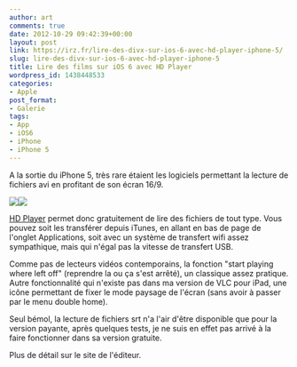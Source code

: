 ```yaml
---
author: art
comments: true
date: 2012-10-29 09:42:39+00:00
layout: post
link: https://irz.fr/lire-des-divx-sur-ios-6-avec-hd-player-iphone-5/
slug: lire-des-divx-sur-ios-6-avec-hd-player-iphone-5
title: Lire des films sur iOS 6 avec HD Player
wordpress_id: 1438448533
categories:
- Apple
post_format:
- Galerie
tags:
- App
- iOS6
- iPhone
- iPhone 5
---
```


A la sortie du iPhone 5, très rare étaient les logiciels permettant la lecture de fichiers avi en profitant de son écran 16/9.

![](https://static.irz.fr/2012/10/mzl.cgjrgxci.320x480-75.jpg)![](https://static.irz.fr/2012/10/mzl.dmsrtpsa.320x480-75.jpg)

[HD Player](https://itunes.apple.com/fr/app/hd-player/id483866500?mt=8) permet donc gratuitement de lire des fichiers de tout type. Vous pouvez soit les transférer depuis iTunes, en allant en bas de page de l'onglet Applications, soit avec un système de transfert wifi assez sympathique, mais qui n'égal pas la vitesse de transfert USB.

Comme pas de lecteurs vidéos contemporains, la fonction "start playing where left off" (reprendre la ou ça s'est arrêté), un classique assez pratique. Autre fonctionnalité qui n'existe pas dans ma version de VLC pour iPad, une icône permettant de fixer le mode paysage de l'écran (sans avoir à passer par le menu double home).

Seul bémol, la lecture de fichiers srt n'a l'air d'être disponible que pour la version payante, après quelques tests, je ne suis en effet pas arrivé à la faire fonctionner dans sa version gratuite.

Plus de détail sur le site de l'éditeur.
